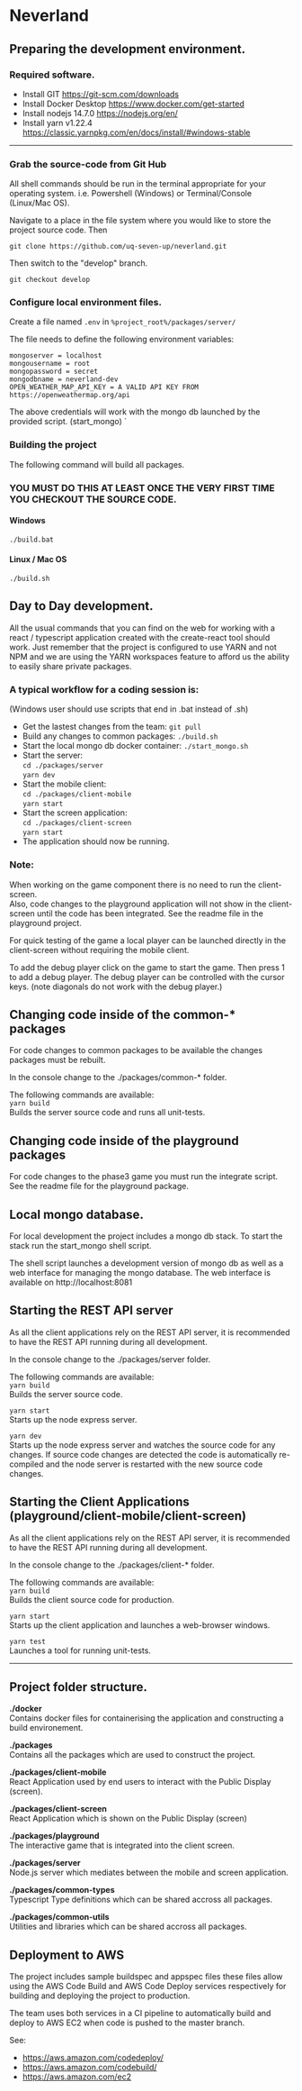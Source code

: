 # Neverland

## Preparing the development environment.
### Required software.

- Install GIT https://git-scm.com/downloads
- Install Docker Desktop https://www.docker.com/get-started
- Install nodejs 14.7.0 https://nodejs.org/en/
- Install yarn v1.22.4 https://classic.yarnpkg.com/en/docs/install/#windows-stable

--- 
### Grab the source-code from Git Hub
All shell commands should be run in the terminal appropriate for your operating system. i.e. Powershell (Windows) or Terminal/Console (Linux/Mac OS).

Navigate to a place in the file system where you would like to store the project source code. Then

`git clone https://github.com/uq-seven-up/neverland.git`

Then switch to the "develop" branch.

`git checkout develop`

### Configure local environment files.
Create a file named `.env` in `%project_root%/packages/server/`

The file needs to define the following environment variables:

`mongoserver = localhost`  
`mongousername = root`  
`mongopassword = secret`  
`mongodbname = neverland-dev`  
`OPEN_WEATHER_MAP_API_KEY = A VALID API KEY FROM https://openweathermap.org/api`  
  
The above credentials will work with the mongo db launched by the provided script. (start_mongo)
`

### Building the project

The following command will build all packages.  

### YOU MUST DO THIS AT LEAST ONCE THE VERY FIRST TIME YOU CHECKOUT THE SOURCE CODE.

#### Windows
`./build.bat`

#### Linux / Mac OS
`./build.sh`

## Day to Day development.
All the usual commands that you can find on the web for working with a react / typescript application created with the create-react tool should work. Just remember that the project is configured to use YARN and not NPM and we are using the YARN workspaces feature to afford us the ability to easily share private packages.

### A typical workflow for a coding session is:
(Windows user should use scripts that end in .bat instead of .sh)

* Get the lastest changes from the team: `git pull`
* Build any changes to common packages: `./build.sh`
* Start the local mongo db docker container: `./start_mongo.sh`
* Start the server:  
  `cd ./packages/server`  
  `yarn dev`
* Start the mobile client:  
  `cd ./packages/client-mobile`  
  `yarn start`  
* Start the screen application:  
  `cd ./packages/client-screen`  
  `yarn start`
* The application should now be running.

### Note:  
When working on the game component there is no need to run the client-screen.  
Also, code changes to the playground application will not show in the client-screen until
the code has been integrated. See the readme file in the playground project.

For quick testing of the game a local player can be launched directly in the client-screen without
requiring the mobile client.

To add the debug player click on the game to start the game. Then press 1 to add a debug player. The debug player can be controlled with the cursor keys. (note diagonals do not work with the debug player.)


## Changing code inside of the common-* packages
For code changes to common packages to be available the changes packages must be rebuilt.

In the console change to the ./packages/common-* folder.

The following commands are available:  
`yarn build`  
Builds the server source code and runs all unit-tests. 

## Changing code inside of the playground packages
For code changes to the phase3 game you must run the integrate script. See the readme file for the playground package.

## Local mongo database.
For local development the project includes a mongo db stack. To start the stack run the start_mongo shell script.

The shell script launches a development version of mongo db as well as a web interface for managing the mongo database. The web interface is available on http://localhost:8081

## Starting the REST API server
As all the client applications rely on the REST API server, it is recommended to have the REST API running during all development.

In the console change to the ./packages/server folder.

The following commands are available:  
`yarn build`  
Builds the server source code.  

`yarn start`  
Starts up the node express server.  

`yarn dev`  
Starts up the node express server and watches the source code for any changes. If source code changes are detected the code is automatically re-compiled and the node server is restarted with the new source code changes.  

## Starting the Client Applications (playground/client-mobile/client-screen)
As all the client applications rely on the REST API server, it is recommended to have the REST API running during all development.

In the console change to the ./packages/client-* folder.

The following commands are available:  
`yarn build`  
Builds the client source code for production.  

`yarn start`  
Starts up the client application and launches a web-browser windows.  

`yarn test`  
Launches a tool for running unit-tests.


---
## Project folder structure.

**./docker**  
Contains docker files for containerising the application and constructing a build environement.

**./packages**  
Contains all the packages which are used to construct the project.

**./packages/client-mobile**  
React Application used by end users to interact with the Public Display (screen).

**./packages/client-screen**  
React Application which is shown on the Public Display (screen)

**./packages/playground**  
The interactive game that is integrated into the client screen.

**./packages/server**  
Node.js server which mediates between the mobile and screen application.

**./packages/common-types**  
Typescript Type definitions which can be shared accross all packages.

**./packages/common-utils**  
Utilities and libraries which can be shared accross all packages.

## Deployment to AWS
The project includes sample buildspec and appspec files these files allow using the AWS Code Build and AWS Code Deploy services respectively for building and deploying the project to production.

The team uses both services in a CI pipeline to automatically build and deploy to AWS EC2 when code is pushed to the master branch.

See:  
* https://aws.amazon.com/codedeploy/
* https://aws.amazon.com/codebuild/
* https://aws.amazon.com/ec2
